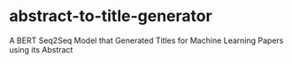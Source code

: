 # abstract-to-title-generator
A BERT Seq2Seq Model that Generated Titles for Machine Learning Papers using its Abstract

